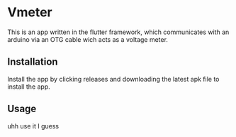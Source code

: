 # Vmeter
This is an app written in the flutter framework, which communicates with an arduino via an OTG cable wich acts as a voltage meter.
## Installation
Install the app by clicking releases and downloading the latest apk file to install the app.
## Usage
uhh use it I guess
